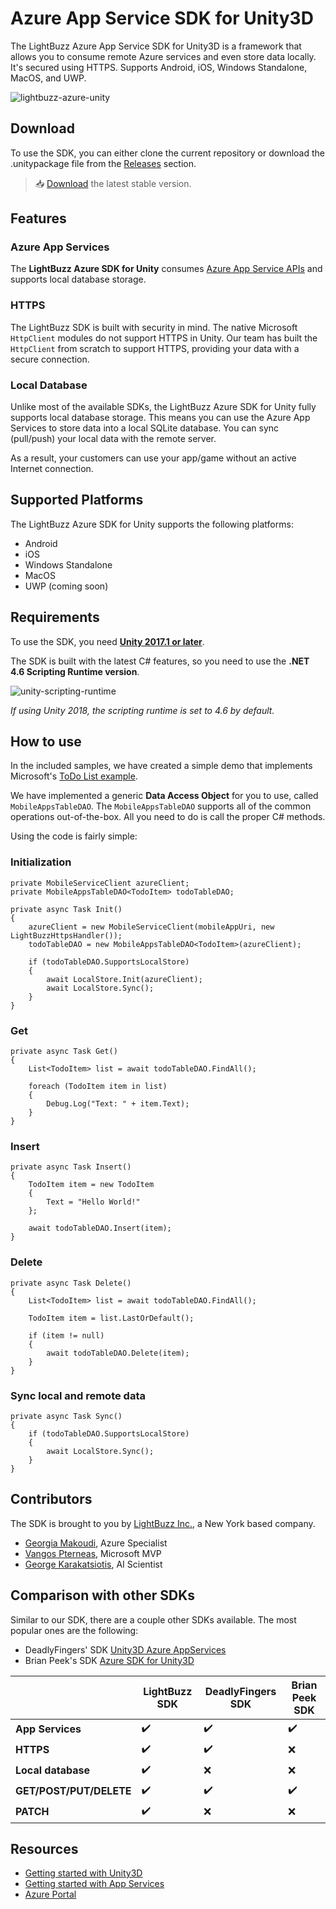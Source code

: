 # Azure App Service SDK for Unity3D

The LightBuzz Azure App Service SDK for Unity3D is a framework that allows you to consume remote Azure services and even store data locally. It's secured using HTTPS. Supports Android, iOS, Windows Standalone, MacOS, and UWP.

![lightbuzz-azure-unity](https://user-images.githubusercontent.com/562680/39676676-6faec9d8-5177-11e8-9277-dbed9bbcbd96.png)

## Download

To use the SDK, you can either clone the current repository or download the .unitypackage file from the [Releases](https://github.com/LightBuzz/Azure-Unity/releases/) section.

> :inbox_tray: [Download](https://github.com/LightBuzz/Azure-Unity/releases/download/v1.0.0/lightbuzz-azure-unity-1.0.0.unitypackage) the latest stable version.

## Features

### Azure App Services

The **LightBuzz Azure SDK for Unity** consumes [Azure App Service APIs](http://azure.microsoft.com/en-us/documentation/articles/app-service-api-apps-why-best-platform/) and supports local database storage.

### HTTPS

The LightBuzz SDK is built with security in mind. The native Microsoft ```HttpClient``` modules do not support HTTPS in Unity. Our team has built the ```HttpClient``` from scratch to support HTTPS, providing your data with a secure connection.

### Local Database

Unlike most of the available SDKs, the LightBuzz Azure SDK for Unity fully supports local database storage. This means you can use the Azure App Services to store data into a local SQLite database. You can sync (pull/push) your local data with the remote server.

As a result, your customers can use your app/game without an active Internet connection.

## Supported Platforms

The LightBuzz Azure SDK for Unity supports the following platforms:

* Android
* iOS
* Windows Standalone
* MacOS
* UWP (coming soon)

## Requirements

To use the SDK, you need **[Unity 2017.1 or later](https://store.unity.com/)**. 

The SDK is built with the latest C# features, so you need to use the **.NET 4.6 Scripting Runtime version**.

![unity-scripting-runtime](https://docs.unity3d.com/uploads/Main/ScriptingRunetimePreview.png)

_If using Unity 2018, the scripting runtime is set to 4.6 by default._

## How to use

In the included samples, we have created a simple demo that implements Microsoft's [ToDo List example](https://azure.microsoft.com/en-us/resources/samples/app-service-api-dotnet-todo-list/).

We have implemented a generic **Data Access Object** for you to use, called ```MobileAppsTableDAO```. The ```MobileAppsTableDAO``` supports all of the common operations out-of-the-box. All you need to do is call the proper C# methods.

Using the code is fairly simple:

### Initialization

```
private MobileServiceClient azureClient;
private MobileAppsTableDAO<TodoItem> todoTableDAO;

private async Task Init()
{
    azureClient = new MobileServiceClient(mobileAppUri, new LightBuzzHttpsHandler());
    todoTableDAO = new MobileAppsTableDAO<TodoItem>(azureClient);

    if (todoTableDAO.SupportsLocalStore)
    {
        await LocalStore.Init(azureClient);
        await LocalStore.Sync();
    }
}
```

### Get

```
private async Task Get()
{
    List<TodoItem> list = await todoTableDAO.FindAll();

    foreach (TodoItem item in list)
    {
        Debug.Log("Text: " + item.Text);
    }
}
```

### Insert

```
private async Task Insert()
{
    TodoItem item = new TodoItem
    {
        Text = "Hello World!"
    };

    await todoTableDAO.Insert(item);
}
```

### Delete

```
private async Task Delete()
{
    List<TodoItem> list = await todoTableDAO.FindAll();

    TodoItem item = list.LastOrDefault();

    if (item != null)
    {
        await todoTableDAO.Delete(item);
    }
}
```

### Sync local and remote data

```
private async Task Sync()
{
    if (todoTableDAO.SupportsLocalStore)
    {
        await LocalStore.Sync();
    }
}
```

## Contributors

The SDK is brought to you by [LightBuzz Inc.](https://lightbuzz.com), a New York based company.

* [Georgia Makoudi](https://lightbuzz.com/author/georgia/), Azure Specialist
* [Vangos Pterneas](https://lightbuzz.com/author/vangos/), Microsoft MVP
* [George Karakatsiotis](https://lightbuzz.com/about/), AI Scientist

## Comparison with other SDKs

Similar to our SDK, there are a couple other SDKs available. The most popular ones are the following:

* DeadlyFingers' SDK [Unity3D Azure AppServices](https://github.com/Unity3dAzure/AppServices)
* Brian Peek's SDK [Azure SDK for Unity3D](https://github.com/BrianPeek/AzureSDKs-Unity)

|         | LightBuzz SDK | DeadlyFingers SDK | Brian Peek SDK |
| ------- | ------- | ------- | ------- |
| **App Services** | :heavy_check_mark: | :heavy_check_mark: | :heavy_check_mark: |
| **HTTPS** | :heavy_check_mark: | :heavy_check_mark: | :x: |
| **Local database** | :heavy_check_mark: | :x: | :x: |
| **GET/POST/PUT/DELETE** | :heavy_check_mark: | :heavy_check_mark: | :heavy_check_mark: |
| **PATCH** | :heavy_check_mark: | :x: | :x: |

## Resources

* [Getting started with Unity3D](https://unity3d.com/learn/)
* [Getting started with App Services](http://azure.microsoft.com/documentation/articles/app-service-api-dotnet-get-started/)
* [Azure Portal](https://portal.azure.com/)
